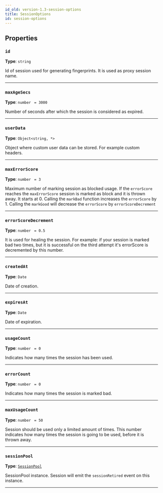 ```yaml
---
id_old: version-1.3-session-options
title: SessionOptions
id: session-options
---
```


<a name="sessionoptions"></a>

## Properties

### `id`

**Type**: `string`

Id of session used for generating fingerprints. It is used as proxy session name.

---

### `maxAgeSecs`

**Type**: `number` <code> = 3000</code>

Number of seconds after which the session is considered as expired.

---

### `userData`

**Type**: `Object<string, *>`

Object where custom user data can be stored. For example custom headers.

---

### `maxErrorScore`

**Type**: `number` <code> = 3</code>

Maximum number of marking session as blocked usage. If the `errorScore` reaches the `maxErrorScore` session is marked as block and it is thrown away.
It starts at 0. Calling the `markBad` function increases the `errorScore` by 1. Calling the `markGood` will decrease the `errorScore` by
`errorScoreDecrement`

---

### `errorScoreDecrement`

**Type**: `number` <code> = 0.5</code>

It is used for healing the session. For example: if your session is marked bad two times, but it is successful on the third attempt it's errorScore is
decremented by this number.

---

### `createdAt`

**Type**: `Date`

Date of creation.

---

### `expiresAt`

**Type**: `Date`

Date of expiration.

---

### `usageCount`

**Type**: `number` <code> = 0</code>

Indicates how many times the session has been used.

---

### `errorCount`

**Type**: `number` <code> = 0</code>

Indicates how many times the session is marked bad.

---

### `maxUsageCount`

**Type**: `number` <code> = 50</code>

Session should be used only a limited amount of times. This number indicates how many times the session is going to be used, before it is thrown away.

---

### `sessionPool`

**Type**: [`SessionPool`](../api/session-pool)

SessionPool instance. Session will emit the `sessionRetired` event on this instance.

---
